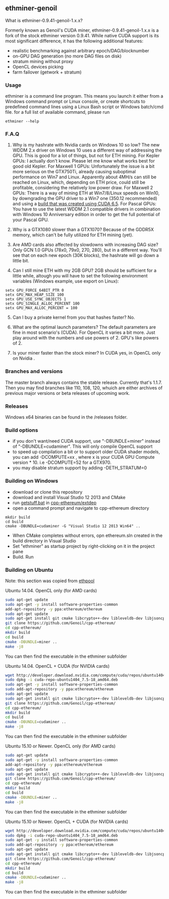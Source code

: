 ## ethminer-genoil

What is ethminer-0.9.41-genoil-1.x.x? 

Formerly known as Genoil's CUDA miner, ethminer-0.9.41-genoil-1.x.x is a fork of the stock ethminer version 0.9.41. While native CUDA support is its most significant difference, it has the following additional features:

- realistic benchmarking against arbitrary epoch/DAG/blocknumber
- on-GPU DAG generation (no more DAG files on disk)
- stratum mining without proxy
- OpenCL devices picking
- farm failover (getwork + stratum)

### Usage

ethminer is a command line program. This means you launch it either from a Windows command prompt or Linux console, or create shortcuts to predefined command lines using a Linux Bash script or Windows batch/cmd file.
for a full list of available command, please run 

```
ethminer --help
```

### F.A.Q

1. Why is my hashrate with Nvidia cards on Windows 10 so low?
The new WDDM 2.x driver on Windows 10 uses a different way of addressing the GPU. This is good for a lot of things, but not for ETH mining. 
For Kepler GPUs: I actually don't know. Please let me know what works best for good old Kepler.
For Maxwell 1 GPUs: Unfortunately the issue is a bit more serious on the GTX750Ti, already causing suboptimal performance on Win7 and Linux. Apparently about 4MH/s can still be reached on Linux, which, depending on ETH price, could still be profitable, considering the relatively low power draw.
For Maxwell 2 GPUs: There is a way of mining ETH at Win7/8/Linux speeds on Win10, by downgrading the GPU driver to a Win7 one (350.12 recommended) and using a [build that was created using CUDA 6.5](releases/cuda-6.5).
For Pascal GPUs: You have to use the latest WDDM 2.1 compatible drivers in combination with Windows 10 Anniversary edition in order to get the full potential of your Pascal GPU.

2. Why is a GTX1080 slower than a GTX1070?
Because of the GDDR5X memory, which can't be fully utilized for ETH mining (yet).

3. Are AMD cards also affected by slowdowns with increasing DAG size?
Only GCN 1.0 GPUs (78x0, 79x0, 270, 280), but in a different way. You'll see that on each new epoch (30K blocks), the hashrate will go down a little bit.

4. Can I still mine ETH with my 2GB GPU?
2GB should be sufficient for a little while, altough you will have to set the following environment variables (Windows example, use export on Linux):

```
setx GPU_FORCE_64BIT_PTR 0
setx GPU_MAX_HEAP_SIZE 100
setx GPU_USE_SYNC_OBJECTS 1
setx GPU_SINGLE_ALLOC_PERCENT 100
setx GPU_MAX_ALLOC_PERCENT = 100
```

5. Can I buy a private kernel from you that hashes faster?
No.

6. What are the optimal launch parameters?
The default parameters are fine in most scenario's (CUDA). For OpenCL it varies a bit more. Just play around with the numbers and use powers of 2. GPU's like powers of 2. 

7. Is your miner faster than the stock miner?
In CUDA yes, in OpenCL only on Nvidia .

### Branches and versions

The master branch always contains the stable release. Currently that's 1.1.7. Then you may find branches like 110, 108, 120, whuich are either archives of previous major versions or beta releases of upcoming work.


### Releases

Windows x64 binaries can be found in the /releases folder.


### Build options

- if you don't want/need CUDA support, use "-DBUNDLE=miner" instead of "-DBUNDLE=cudaminer". This will only compile OpenCL support
- to speed up compilation a bit or to support older CUDA shader models, you can add -DCOMPUTE=xx , where x is your CUDA GPU Compute version * 10. i.e -DCOMPUTE=52 for a GTX970.  
- you may disable stratum support by adding -DETH_STRATUM=0


### Building on Windows

- download or clone this repository
- download and install Visual Studio 12 2013 and CMake
- run [getstuff.bat](extdep/getstuff.bat) in [cpp-ethereum/extdep](extdep) 
- open a command prompt and navigate to cpp-ethereum directory

``` 
mkdir build 
cd build
cmake -DBUNDLE=cudaminer -G "Visual Studio 12 2013 Win64" ..
```

- When CMake completes without errors, opn ethereum.sln created in the build directory in Visual Studio
- Set "ethminer" as startup project by right-clicking on it in the project pane
- Build. Run

### Building on Ubuntu

Note: this section was copied from [ethpool](https://ethpool.freshdesk.com/support/solutions/articles/8000032853-how-to-compile-genoils-cuda-miner-on-ubuntu)

Ubuntu 14.04. OpenCL only (for AMD cards)

```bash
sudo apt-get update
sudo apt-get -y install software-properties-common
add-apt-repository -y ppa:ethereum/ethereum
sudo apt-get update
sudo apt-get install git cmake libcrypto++-dev libleveldb-dev libjsoncpp-dev libjsonrpccpp-dev libboost-all-dev libgmp-dev libreadline-dev libcurl4-gnutls-dev ocl-icd-libopencl1 opencl-headers mesa-common-dev libmicrohttpd-dev build-essential -y
git clone https://github.com/Genoil/cpp-ethereum/
cd cpp-ethereum/
mkdir build
cd build
cmake -DBUNDLE=miner ..
make -j8
```

You can then find the executable in the ethminer subfolder

Ubuntu 14.04. OpenCL + CUDA (for NVIDIA cards)

```bash
wget http://developer.download.nvidia.com/compute/cuda/repos/ubuntu1404/x86_64/cuda-repo-ubuntu1404_7.5-18_amd64.deb
sudo dpkg -i cuda-repo-ubuntu1404_7.5-18_amd64.deb
sudo apt-get -y install software-properties-common
sudo add-apt-repository -y ppa:ethereum/ethereum
sudo apt-get update
sudo apt-get install git cmake libcrypto++-dev libleveldb-dev libjsoncpp-dev libjson-rpc-cpp-dev libboost-all-dev libgmp-dev libreadline-dev libcurl4-gnutls-dev ocl-icd-libopencl1 opencl-headers mesa-common-dev libmicrohttpd-dev build-essential cuda -y
git clone https://github.com/Genoil/cpp-ethereum/
cd cpp-ethereum/
mkdir build
cd build
cmake -DBUNDLE=cudaminer ..
make -j8
```

You can then find the executable in the ethminer subfolder

Ubuntu 15.10 or Newer. OpenCL only (for AMD cards)

```bash
sudo apt-get update
sudo apt-get -y install software-properties-common
add-apt-repository -y ppa:ethereum/ethereum
sudo apt-get update
sudo apt-get install git cmake libcrypto++-dev libleveldb-dev libjsoncpp-dev libjsonrpccpp-dev libboost-all-dev libgmp-dev libreadline-dev libcurl4-gnutls-dev ocl-icd-libopencl1 opencl-headers mesa-common-dev libmicrohttpd-dev build-essential -y
git clone https://github.com/Genoil/cpp-ethereum/
cd cpp-ethereum/
mkdir build
cd build
cmake -DBUNDLE=miner ..
make -j8
```

You can then find the executable in the ethminer subfolder

Ubuntu 15.10 or Newer. OpenCL + CUDA (for NVIDIA cards)

```bash
wget http://developer.download.nvidia.com/compute/cuda/repos/ubuntu1404/x86_64/cuda-repo-ubuntu1404_7.5-18_amd64.deb
sudo dpkg -i cuda-repo-ubuntu1404_7.5-18_amd64.deb
sudo apt-get -y install software-properties-common
sudo add-apt-repository -y ppa:ethereum/ethereum
sudo apt-get update
sudo apt-get install git cmake libcrypto++-dev libleveldb-dev libjsoncpp-dev libjsonrpccpp-dev libboost-all-dev libgmp-dev libreadline-dev libcurl4-gnutls-dev ocl-icd-libopencl1 opencl-headers mesa-common-dev libmicrohttpd-dev build-essential cuda -y
git clone https://github.com/Genoil/cpp-ethereum/
cd cpp-ethereum/
mkdir build
cd build
cmake -DBUNDLE=cudaminer ..
make -j8
```

You can then find the executable in the ethminer subfolder
